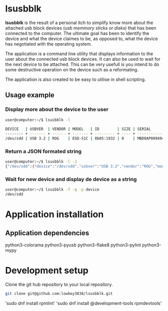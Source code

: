 # lsusbblk

**lsusbblk** is the result of a personal itch to simplify know more about the attached
usb block devices (*usb memmory sticks or disks*) that has been connected to the computer.
The ultimate goal has been to identify the device and what the device claimes to be, as 
opposed to, what the device has negotiated with the operating system.

The application is a command line utility that displays information to the user about the
connected usb block devices. It can also be used to wait for the next device to be attached.
This can be very usefull is you intend to do some destructive operation on the device such as 
a reformating.

The application is also created to be easy to utilise in shell scripting.

## Usage example

### Display more about the device to the user
```bash
user@computer:~/$ lsusbblk -l
 
DEVICE   | USBVER  | VENDOR | MODEL   | ID        | SIZE | SERIAL       | LABEL | 
-------- + ------- + ------ + ------- + --------- + ---- + ------------ + ----- + 
/dev/sdd | USB 3.2 | ROG    | ESD-S1C | 0b05:1932 | 0    | MBD0AP009494 | None  | 
```

### Return a JSON formated string
```bash
user@computer:~/$ lsusbblk -l -J
{"/dev/sdd":{"device":"/dev/sdd","usbver":"USB 3.2","vendor":"ROG","model":"ESD-S1C","id":"0b05:1932","size":"0","serial":"MBD0AP009494","label":"None"}}
```

### Wait for new device and display de device as a string
```bash
user@computer:~/$ lsusbblk -f -q -p device
/dev/sdd
```

# Application installation

## Application dependencies

python3-colorama
python3-pyusb
python3-flake8
python3-pylint
python3-mypy

# Development setup
Clone the git hub repository to your local repository.
```bash
git clone git@github.com:lowkey3838/lsusbblk.git
```

'sudo dnf install rpmlint'
'sudo dnf install @development-tools rpmdevtools'



